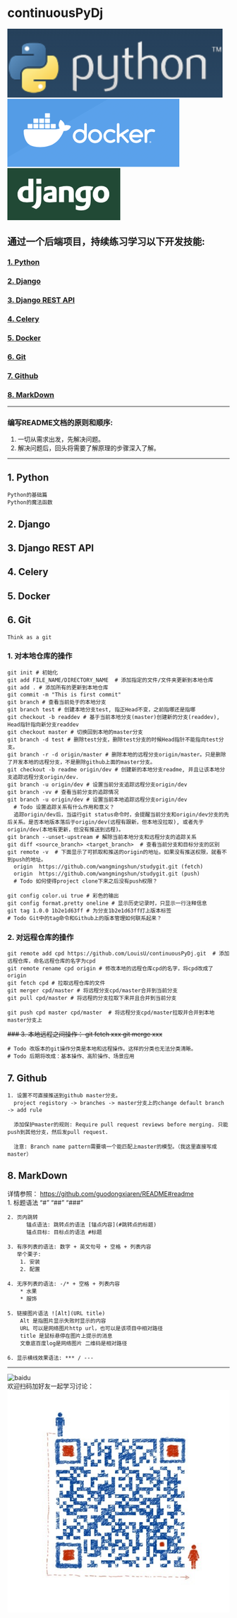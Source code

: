 # continuousPyDj 
![](media/img/python.png "python") 
![](media/img/docker.png "docker") 
![](media/img/django.png "django") 

## 通过一个后端项目，持续练习学习以下开发技能:
### [1. Python](#1-python)

### [2. Django](#2-django)

### [3. Django REST API](#3-django-rest-api)

### [4. Celery](#4-celery)

### [5. Docker](#5-docker)

### [6. Git](#6-git)

### [7. Github](#7-github)

### [8. MarkDown](#8-markdown)

***
### 编写README文档的原则和顺序:
  1. 一切从需求出发，先解决问题。
  2. 解决问题后，回头将需要了解原理的步骤深入了解。

***
## 1. Python
    Python的基础篇
    Python的魔法函数

## 2. Django

## 3. Django REST API

## 4. Celery

## 5. Docker

## 6. Git
    Think as a git
  ### 1. 对本地仓库的操作
    git init # 初始化
    git add FILE_NAME/DIRECTORY_NAME  # 添加指定的文件/文件夹更新到本地仓库
    git add . # 添加所有的更新到本地仓库
    git commit -m "This is first commit"
    git branch # 查看当前处于的本地分支
    git branch test # 创建本地分支test, 指正Head不变，之前指哪还是指哪
    git checkout -b readdev # 基于当前本地分支(master)创建新的分支(readdev), Head指针指向新分支readdev
    git checkout master # 切换回到本地的master分支
    git branch -d test # 删除test分支，删除test分支的时候Head指针不能指向test分支。
    git branch -r -d origin/master # 删除本地的远程分支origin/master。只是删除了开发本地的远程分支，不是删除github上面的master分支。
    git checkout -b readme origin/dev # 创建新的本地分支readme, 并且让该本地分支追踪远程分支origin/dev.
    git branch -u origin/dev # 设置当前分支追踪远程分支origin/dev
    git branch -vv # 查看当前分支的追踪情况
    git branch -u origin/dev # 设置当前本地追踪远程分支origin/dev
      # Todo 设置追踪关系有什么作用和意义？
      追踪origin/dev后，当运行git status命令时，会提醒当前分支和origin/dev分支的先后关系。是否本地版本落后于origin/dev(远程有跟新，但本地没拉取), 或者先于origin/dev(本地有更新，但没有推送到远程)。
    git branch --unset-upstream # 解除当前本地分支和远程分支的追踪关系
    git diff <source_branch> <target_branch>  # 查看当前分支和目标分支的区别
    git remote -v  # 下面显示了可抓取和推送的origin的地址。如果没有推送权限，就看不到push的地址。
      origin  https://github.com/wangmingshun/studygit.git (fetch)
      origin  https://github.com/wangmingshun/studygit.git (push)
      # Todo 如何使得project clone下来之后没有push权限？

    git config color.ui true # 彩色的输出
    git config format.pretty oneline # 显示历史记录时，只显示一行注释信息
    git tag 1.0.0 1b2e1d63ff # 为分支1b2e1d63ff打上版本标签
    # Todo Git中的tag命令和Github上的版本管理如何联系起来？
    
  
  ### 2. 对远程仓库的操作
    git remote add cpd https://github.com/LouisU/continuousPyDj.git  # 添加远程仓库，命名远程仓库的名字为cpd
    git remote rename cpd origin # 修改本地的远程仓库cpd的名字，将cpd改成了origin
    git fetch cpd # 拉取远程仓库的文件
    git merger cpd/master # 将远程分支cpd/master合并到当前分支
    git pull cpd/master # 将远程的分支拉取下来并且合并到当前分支
    
    git push cpd master cpd/master  # 将远程分支cpd/master拉取并合并到本地master分支上

  ~~### 3. 本地远程之间操作：
    git fetch xxx
    git merge xxx~~
  
    # Todo 改版本的git操作分类是本地和远程操作。这样的分类也无法分类清晰。
    # Todo 后期将改成：基本操作、高阶操作、场景应用

## 7. Github
    1. 设置不可直接推送到github master分支。
      project registory -> branches -> master分支上的change default branch -> add rule

      添加保护master的规则: Require pull request reviews before merging. 只能push到其他分支，然后发pull request. 

      注意: Branch name pattern需要填一个能匹配上master的模型。（我这里直接写成master）

## 8. MarkDown
详情参照： https://github.com/guodongxiaren/README#readme  
    1. 标题语法 “#” “##” “###”

    2. 页内跳转
          锚点语法: 跳转点的语法 [锚点内容](#跳转点的标题)
          锚点目标: 目标点的语法 #标题

    3. 有序列表的语法: 数字 + 英文句号 + 空格 + 列表内容
       举个栗子: 
        1. 安装
        2. 配置

    4. 无序列表的语法: -/* + 空格 + 列表内容
        * 水果
        * 服饰

    5. 链接图片语法 ![Alt](URL title)
        Alt 是指图片显示失败时显示的内容
        URL 可以是网络图片http url，也可以是该项目中相对路径
        title 是鼠标悬停在图片上提示的消息
        文章底百度log是网络图片 二维码是相对路径

    6. 显示横线效果语法: *** / --- 

***  
![baidu](https://camo.githubusercontent.com/15675678891dead0d516b6ee7a57ed12101ce69a/687474703a2f2f7777772e62616964752e636f6d2f696d672f62646c6f676f2e676966 "百度logo")  
欢迎扫码加好友一起学习讨论：  
![](./media/img/qrcode.jpg "微信扫码加好友")


